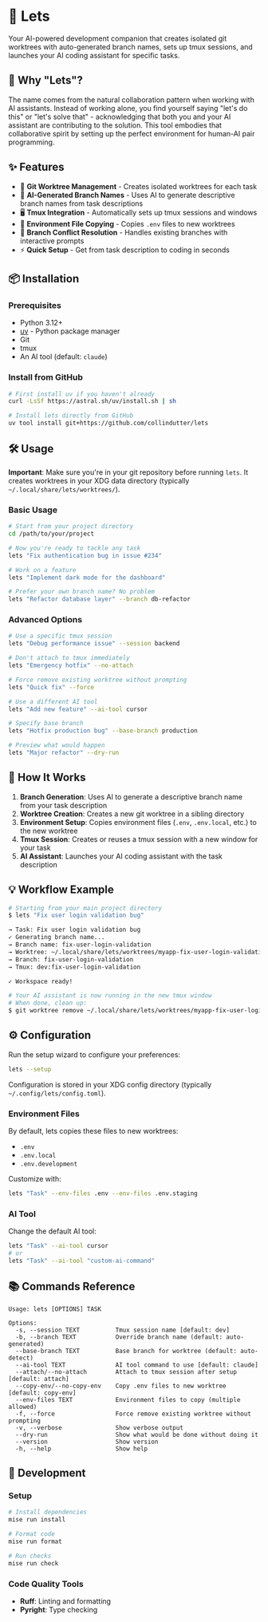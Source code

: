 # 🚀 Lets

Your AI-powered development companion that creates isolated git worktrees with auto-generated branch names, sets up tmux sessions, and launches your AI coding assistant for specific tasks.

## 💭 Why "Lets"?

The name comes from the natural collaboration pattern when working with AI assistants. Instead of working alone, you find yourself saying "let's do this" or "let's solve that" - acknowledging that both you and your AI assistant are contributing to the solution. This tool embodies that collaborative spirit by setting up the perfect environment for human-AI pair programming.

## ✨ Features

- 🌳 **Git Worktree Management** - Creates isolated worktrees for each task
- 🤖 **AI-Generated Branch Names** - Uses AI to generate descriptive branch names from task descriptions
- 🖥️ **Tmux Integration** - Automatically sets up tmux sessions and windows
- 📁 **Environment File Copying** - Copies `.env` files to new worktrees
- 🔀 **Branch Conflict Resolution** - Handles existing branches with interactive prompts
- ⚡ **Quick Setup** - Get from task description to coding in seconds

## 📦 Installation

### Prerequisites

- Python 3.12+
- [uv](https://docs.astral.sh/uv/) - Python package manager
- Git
- tmux
- An AI tool (default: `claude`)

### Install from GitHub

```bash
# First install uv if you haven't already
curl -LsSf https://astral.sh/uv/install.sh | sh

# Install lets directly from GitHub
uv tool install git+https://github.com/collindutter/lets
```

## 🛠️ Usage

**Important**: Make sure you're in your git repository before running `lets`. It creates worktrees in your XDG data directory (typically `~/.local/share/lets/worktrees/`).

### Basic Usage

```bash
# Start from your project directory
cd /path/to/your/project

# Now you're ready to tackle any task
lets "Fix authentication bug in issue #234"

# Work on a feature
lets "Implement dark mode for the dashboard"

# Prefer your own branch name? No problem
lets "Refactor database layer" --branch db-refactor
```

### Advanced Options

```bash
# Use a specific tmux session
lets "Debug performance issue" --session backend

# Don't attach to tmux immediately
lets "Emergency hotfix" --no-attach

# Force remove existing worktree without prompting
lets "Quick fix" --force

# Use a different AI tool
lets "Add new feature" --ai-tool cursor

# Specify base branch
lets "Hotfix production bug" --base-branch production

# Preview what would happen
lets "Major refactor" --dry-run
```

## 🔄 How It Works

1. **Branch Generation**: Uses AI to generate a descriptive branch name from your task description
2. **Worktree Creation**: Creates a new git worktree in a sibling directory
3. **Environment Setup**: Copies environment files (`.env`, `.env.local`, etc.) to the new worktree
4. **Tmux Session**: Creates or reuses a tmux session with a new window for your task
5. **AI Assistant**: Launches your AI coding assistant with the task description

## 💡 Workflow Example

```bash
# Starting from your main project directory
$ lets "Fix user login validation bug"

→ Task: Fix user login validation bug
✓ Generating branch name...
→ Branch name: fix-user-login-validation
→ Worktree: ~/.local/share/lets/worktrees/myapp-fix-user-login-validation
→ Branch: fix-user-login-validation
→ Tmux: dev:fix-user-login-validation

✓ Workspace ready!

# Your AI assistant is now running in the new tmux window
# When done, clean up:
$ git worktree remove ~/.local/share/lets/worktrees/myapp-fix-user-login-validation
```

## ⚙️ Configuration

Run the setup wizard to configure your preferences:
```bash
lets --setup
```

Configuration is stored in your XDG config directory (typically `~/.config/lets/config.toml`).

### Environment Files

By default, lets copies these files to new worktrees:
- `.env`
- `.env.local` 
- `.env.development`

Customize with:
```bash
lets "Task" --env-files .env --env-files .env.staging
```

### AI Tool

Change the default AI tool:
```bash
lets "Task" --ai-tool cursor
# or
lets "Task" --ai-tool "custom-ai-command"
```

## 📚 Commands Reference

```
Usage: lets [OPTIONS] TASK

Options:
  -s, --session TEXT          Tmux session name [default: dev]
  -b, --branch TEXT           Override branch name (default: auto-generated)
  --base-branch TEXT          Base branch for worktree (default: auto-detect)
  --ai-tool TEXT              AI tool command to use [default: claude]
  --attach/--no-attach        Attach to tmux session after setup [default: attach]
  --copy-env/--no-copy-env    Copy .env files to new worktree [default: copy-env]
  --env-files TEXT            Environment files to copy (multiple allowed)
  -f, --force                 Force remove existing worktree without prompting
  -v, --verbose               Show verbose output
  --dry-run                   Show what would be done without doing it
  --version                   Show version
  -h, --help                  Show help
```

## 🔧 Development

### Setup

```bash
# Install dependencies
mise run install

# Format code
mise run format

# Run checks
mise run check
```

### Code Quality Tools

- **Ruff**: Linting and formatting
- **Pyright**: Type checking
